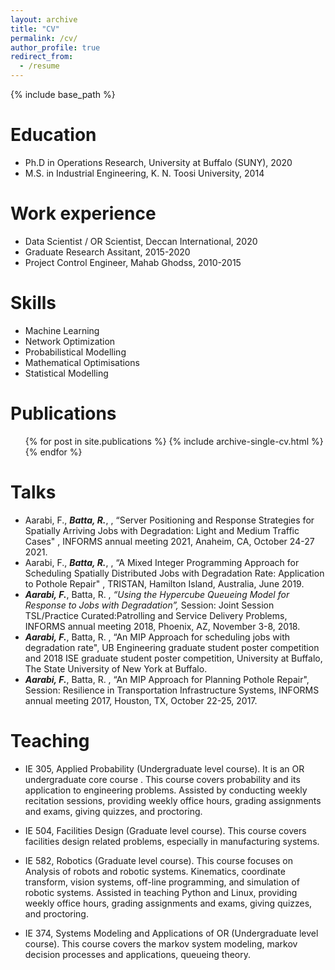 ```yaml
---
layout: archive
title: "CV"
permalink: /cv/
author_profile: true
redirect_from:
  - /resume
---
```


{% include base_path %}

Education
======
* Ph.D in Operations Research, University at Buffalo (SUNY), 2020
* M.S. in Industrial Engineering, K. N. Toosi University, 2014



Work experience
======
* Data Scientist / OR Scientist, Deccan International, 2020
* Graduate Research Assitant, 2015-2020  
* Project Control Engineer, Mahab Ghodss, 2010-2015
  
Skills
======
* Machine Learning  
* Network Optimization
* Probabilistical Modelling 
* Mathematical Optimisations
* Statistical Modelling 

Publications
======
  <ul>{% for post in site.publications %}
    {% include archive-single-cv.html %}
  {% endfor %}</ul>
  
Talks
======
* Aarabi, F., <b><i>Batta, R.</i></b>, , “Server Positioning and Response Strategies for Spatially Arriving Jobs with Degradation: Light and Medium Traffic Cases" , INFORMS annual meeting 2021,
Anaheim, CA, October 24-27 2021.
* Aarabi, F., <b><i>Batta, R.</i></b>, , “A Mixed Integer Programming Approach for Scheduling Spatially Distributed
Jobs with Degradation Rate: Application to Pothole Repair" , TRISTAN, Hamilton Island,
Australia, June 2019.
* <b><i>Aarabi, F.</i></b>, Batta, R. , <i>“Using the Hypercube Queueing Model for Response to Jobs with
Degradation”,</i> Session: Joint Session TSL/Practice Curated:Patrolling and Service Delivery
Problems, INFORMS annual meeting 2018, Phoenix, AZ, November 3-8, 2018.
* <b><i>Aarabi, F.</i></b>, Batta, R. , “An MIP Approach for scheduling jobs with degradation rate", UB
Engineering graduate student poster competition and 2018 ISE graduate student poster competition,
University at Buffalo, The State University of New York at Buffalo.
* <b><i>Aarabi, F.</i></b>, Batta, R. , “An MIP Approach for Planning Pothole Repair", Session: Resilience in
Transportation Infrastructure Systems, INFORMS annual meeting 2017, Houston, TX, October
22-25, 2017.
  
Teaching
======
* IE 305, Applied Probability (Undergraduate level course).
It is an OR undergraduate core course .
This course covers probability and its application to engineering problems.
Assisted by conducting weekly recitation sessions, providing weekly office hours, grading assignments
and exams, giving quizzes, and proctoring.

* IE 504, Facilities Design (Graduate level course).
This course covers facilities design related problems, especially in manufacturing systems.

* IE 582, Robotics (Graduate level course).
This course focuses on Analysis of robots and robotic systems. Kinematics, coordinate transform,
vision systems, off-line programming, and simulation of robotic systems.
Assisted in teaching Python and Linux, providing weekly office hours, grading assignments
and exams, giving quizzes, and proctoring.

* IE 374, Systems Modeling and Applications of OR (Undergraduate level course).
This course covers the markov system modeling, markov decision processes and applications,
queueing theory.
  


